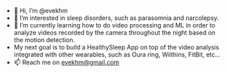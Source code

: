 - 👋 Hi, I’m @evekhm
- 👀 I’m interested in sleep disorders, such as parasomnia and narcolepsy.
- 🌱 I’m currently learning how to do video processing and ML in order to analyze videos recorded by the camera throughout the night based on the motion detection.
-  My next goal is to build a HealthySleep App on top of the video analysis integrated with other wearables, such as Oura ring, Wiithins, FitBit, etc...
- 📫 Reach me on evekhm@gmail.com
<!---
evekhm/evekhm is a ✨ special ✨ repository because its `README.md` (this file) appears on your GitHub profile.
You can click the Preview link to take a look at your changes.
--->

